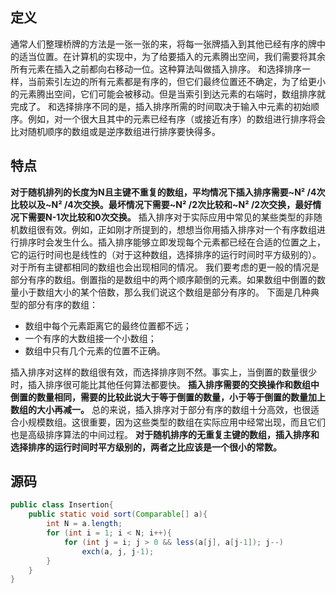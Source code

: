 ## 定义
通常人们整理桥牌的方法是一张一张的来，将每一张牌插入到其他已经有序的牌中的适当位置。在计算机的实现中，为了给要插入的元素腾出空间，我们需要将其余所有元素在插入之前都向右移动一位。这种算法叫做插入排序。
和选择排序一样，当前索引左边的所有元素都是有序的，但它们最终位置还不确定，为了给更小的元素腾出空间，它们可能会被移动。但是当索引到达元素的右端时，数组排序就完成了。
和选择排序不同的是，插入排序所需的时间取决于输入中元素的初始顺序。例如，对一个很大且其中的元素已经有序（或接近有序）的数组进行排序将会比对随机顺序的数组或是逆序数组进行排序要快得多。
## 特点
**对于随机排列的长度为N且主键不重复的数组，平均情况下插入排序需要~N² /4次比较以及~N² /4次交换。最坏情况下需要~N² /2次比较和~N² /2次交换，最好情况下需要N-1次比较和0次交换。**
插入排序对于实际应用中常见的某些类型的非随机数组很有效。例如，正如刚才所提到的，想想当你用插入排序对一个有序数组进行排序时会发生什么。插入排序能够立即发现每个元素都已经在合适的位置之上，它的运行时间也是线性的（对于这种数组，选择排序的运行时间时平方级别的）。
对于所有主键都相同的数组也会出现相同的情况。
我们要考虑的更一般的情况是部分有序的数组。倒置指的是数组中的两个顺序颠倒的元素。如果数组中倒置的数量小于数组大小的某个倍数，那么我们说这个数组是部分有序的。
下面是几种典型的部分有序的数组：
-   数组中每个元素距离它的最终位置都不远；
-   一个有序的大数组接一个小数组；
-   数组中只有几个元素的位置不正确。

插入排序对这样的数组很有效，而选择排序则不然。事实上，当倒置的数量很少时，插入排序很可能比其他任何算法都要快。
**插入排序需要的交换操作和数组中倒置的数量相同，需要的比较此说大于等于倒置的数量，小于等于倒置的数量加上数组的大小再减一。**
总的来说，插入排序对于部分有序的数组十分高效，也很适合小规模数组。这很重要，因为这些类型的数组在实际应用中经常出现，而且它们也是高级排序算法的中间过程。
**对于随机排序的无重复主键的数组，插入排序和选择排序的运行时间时平方级别的，两者之比应该是一个很小的常数。**
## 源码
```java
public class Insertion{
    public static void sort(Comparable[] a){
        int N = a.length;
        for (int i = 1; i < N; i++){
            for (int j = i; j > 0 && less(a[j], a[j-1]); j--)
                exch(a, j, j-1);
        }
    }
}
```
